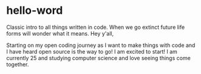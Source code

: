 # hello-word
Classic intro to all things written in code. When we go extinct future life forms will wonder what it means.
Hey y'all,

Starting on my open coding journey as I want to make things with code and I have heard open source is the way to go! I am excited to start! I am currently 25 and studying computer science and love seeing things come together.

